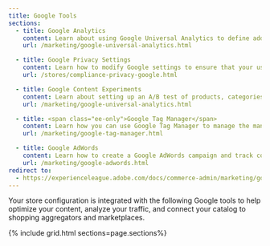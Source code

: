 ```yaml
---
title: Google Tools
sections:
  - title: Google Analytics
    content: Learn about using Google Universal Analytics to define additional custom dimensions and metrics for tracking, with support for offline and mobile app interactions, and access to ongoing updates.
    url: /marketing/google-universal-analytics.html

  - title: Google Privacy Settings
    content: Learn how to modify Google settings to ensure that your use of customer data remains in compliance with privacy regulations.
    url: /stores/compliance-privacy-google.html

  - title: Google Content Experiments
    content: Learn about setting up an A/B test of products, categories, or content pages using Google Analytics Content Experiments.
    url: /marketing/google-universal-analytics.html

  - title: <span class="ee-only">Google Tag Manager</span>
    content: Learn how you can use Google Tag Manager to manage the many tags related to marketing campaign events.
    url: /marketing/google-tag-manager.html

  - title: Google AdWords
    content: Learn how to create a Google AdWords campaign and track conversions for your store.
    url: /marketing/google-adwords.html
redirect to:
  - https://experienceleague.adobe.com/docs/commerce-admin/marketing/google-tools/google-tools.html
---
```


Your store configuration is integrated with the following Google tools to help optimize your content, analyze your traffic, and connect your catalog to shopping aggregators and marketplaces.

{% include grid.html sections=page.sections%}
